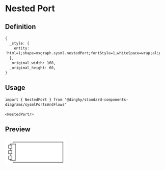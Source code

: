 # Nested Port

## Definition

```
{
  _style: { 
    entity: 'html=1;shape=mxgraph.sysml.nestedPort;fontStyle=1;whiteSpace=wrap;align=center;',
  },
  _original_width: 160,
  _original_height: 60,
}
```

## Usage

```
import { NestedPort } from '@dinghy/standard-components-diagrams/sysmlPortsAndFlows'

<NestedPort/>
```

## Preview

<img src="./nested-port.png" width="200"/>
